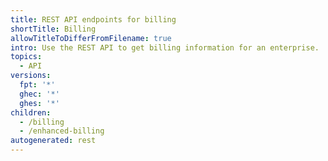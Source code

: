 ```yaml
---
title: REST API endpoints for billing
shortTitle: Billing
allowTitleToDifferFromFilename: true
intro: Use the REST API to get billing information for an enterprise.
topics:
  - API
versions:
  fpt: '*'
  ghec: '*'
  ghes: '*'
children:
  - /billing
  - /enhanced-billing
autogenerated: rest
---
```


<!-- Content after this section is automatically generated -->
